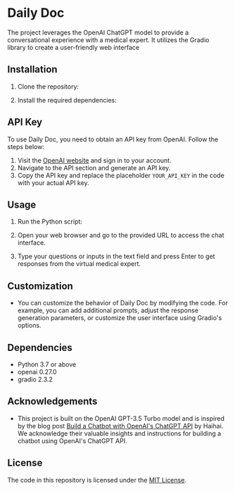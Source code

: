 # Daily Doc

The project leverages the OpenAI ChatGPT model to provide a conversational experience with a medical expert. It utilizes the Gradio library to create a user-friendly web interface

## Installation

1. Clone the repository:

2. Install the required dependencies:

## API Key

To use Daily Doc, you need to obtain an API key from OpenAI. Follow the steps below:

1. Visit the [OpenAI website](https://www.openai.com) and sign in to your account.
2. Navigate to the API section and generate an API key.
3. Copy the API key and replace the placeholder `YOUR_API_KEY` in the code with your actual API key.

## Usage

1. Run the Python script:

2. Open your web browser and go to the provided URL to access the chat interface.

3. Type your questions or inputs in the text field and press Enter to get responses from the virtual medical expert.

## Customization

- You can customize the behavior of Daily Doc by modifying the code. For example, you can add additional prompts, adjust the response generation parameters, or customize the user interface using Gradio's options.

## Dependencies

- Python 3.7 or above
- openai 0.27.0
- gradio 2.3.2

## Acknowledgements

- This project is built on the OpenAI GPT-3.5 Turbo model and is inspired by the blog post [Build a Chatbot with OpenAI's ChatGPT API](https://www.haihai.ai/chatgpt-api/) by Haihai. We acknowledge their valuable insights and instructions for building a chatbot using OpenAI's ChatGPT API.

## License

The code in this repository is licensed under the [MIT License](LICENSE).


